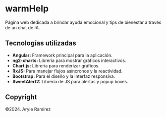 # warmHelp

Página web dedicada a brindar ayuda emocional y tips de bienestar a través de un chat de IA.

## Tecnologías utilizadas

- **Angular:** Framework principal para la aplicación.
- **ng2-charts:** Librería para mostrar gráficos interactivos.
- **Chart.js:** Librería para renderizar gráficos.
- **RxJS:** Para manejar flujos asíncronos y la reactividad.
- **Bootstrap:** Para el diseño y la interfaz responsiva.
- **SweetAlert2:** Librería de JS para alertas y popup boxes.

## Copyright
©2024. Aryie Ramírez
